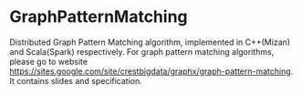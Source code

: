 # GraphPatternMatching
Distributed Graph Pattern Matching algorithm, implemented in C++(Mizan) and Scala(Spark) respectively. 
For graph pattern matching algorithms, please go to website https://sites.google.com/site/crestbigdata/graphx/graph-pattern-matching. It contains slides and specification.
